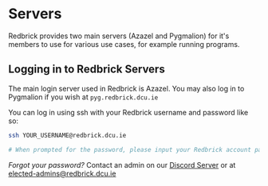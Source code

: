 # Servers

Redbrick provides two main servers (Azazel and Pygmalion) for it's members to use for various use cases, for example running programs.

## Logging in to Redbrick Servers

The main login server used in Redbrick is Azazel. You may also log in to Pygmalion if you wish at `pyg.redbrick.dcu.ie` 

You can log in using ssh with your Redbrick username and password like so:

```bash
ssh YOUR_USERNAME@redbrick.dcu.ie

# When prompted for the password, please input your Redbrick account password.
```

*Forgot your password?*
Contact an admin on our [Discord Server](https://discord.gg/3D8kTX9auY) or at [elected-admins@redbrick.dcu.ie](mailto:elected-admins@redbrick.dcu.ie)